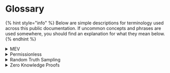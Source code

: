 # Glossary

{% hint style="info" %}
Below are simple descriptions for terminology used across this public documentation. If uncommon concepts and phrases are used somewhere, you should find an explanation for what they mean below.
{% endhint %}

<details>

<summary>MEV</summary>

Maximal Extractable Value, historically called Miner Extractable Value, is the generic term for any form of value that can be extracted from any form of system by simply exploiting any given rule within the game that is being played.

</details>

<details>

<summary>Permissionless</summary>

Free to access and participate for anyone without arbitrary restrictions.

</details>

<details>

<summary>Random Truth Sampling</summary>

The process by which real world events are independently verified. A random selection of users is asked to verify events as they happened in the real world. Honest behaviour will be rewarded. Dishonest behaviour will be punished.

</details>

<details>

<summary>Zero Knowledge Proofs</summary>

A method to proof a fact without revealing its underlying information, e.g. proving to be a citizen without revealing a passport document as a whole.

</details>
